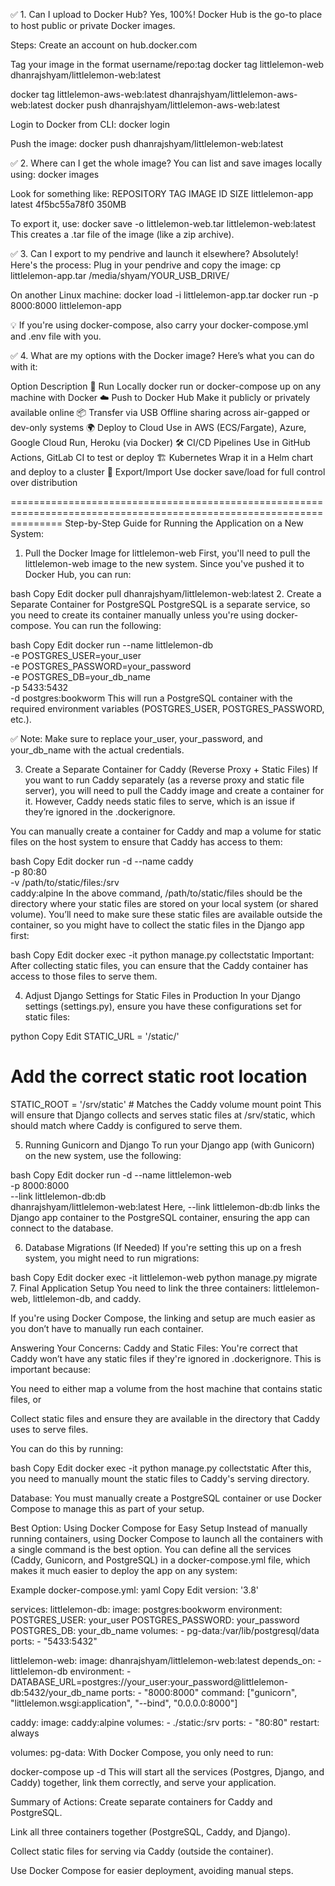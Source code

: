 ✅ 1. Can I upload to Docker Hub?
Yes, 100%! Docker Hub is the go-to place to host public or private Docker images.

Steps:
Create an account on hub.docker.com

Tag your image in the format username/repo:tag
docker tag littlelemon-web dhanrajshyam/littlelemon-web:latest

docker tag littlelemon-aws-web:latest dhanrajshyam/littlelemon-aws-web:latest
docker push dhanrajshyam/littlelemon-aws-web:latest


Login to Docker from CLI:
docker login

Push the image:
docker push dhanrajshyam/littlelemon-web:latest

✅ 2. Where can I get the whole image?
You can list and save images locally using:
docker images

Look for something like:
REPOSITORY          TAG       IMAGE ID       SIZE
littlelemon-app     latest    4f5bc55a78f0   350MB

To export it, use:
docker save -o littlelemon-web.tar littlelemon-web:latest
This creates a .tar file of the image (like a zip archive).

✅ 3. Can I export to my pendrive and launch it elsewhere?
Absolutely! Here's the process:
Plug in your pendrive and copy the image:
cp littlelemon-app.tar /media/shyam/YOUR_USB_DRIVE/

On another Linux machine:
docker load -i littlelemon-app.tar
docker run -p 8000:8000 littlelemon-app

💡 If you're using docker-compose, also carry your docker-compose.yml and .env file with you.

✅ 4. What are my options with the Docker image?
Here’s what you can do with it:

Option	Description
🐳 Run Locally 				docker run or docker-compose up on any machine with Docker
☁️ Push to Docker Hub		Make it publicly or privately available online
📦 Transfer via USB			Offline sharing across air-gapped or dev-only systems
🌍 Deploy to Cloud			Use in AWS (ECS/Fargate), Azure, Google Cloud Run, Heroku (via Docker)
🛠️ CI/CD Pipelines			Use in GitHub Actions, GitLab CI to test or deploy
🏗️ Kubernetes				Wrap it in a Helm chart and deploy to a cluster
📁 Export/Import			Use docker save/load for full control over distribution

=====================================================================================================================
Step-by-Step Guide for Running the Application on a New System:
1. Pull the Docker Image for littlelemon-web
First, you'll need to pull the littlelemon-web image to the new system. Since you've pushed it to Docker Hub, you can run:

bash
Copy
Edit
docker pull dhanrajshyam/littlelemon-web:latest
2. Create a Separate Container for PostgreSQL
PostgreSQL is a separate service, so you need to create its container manually unless you're using docker-compose. You can run the following:

bash
Copy
Edit
docker run --name littlelemon-db \
           -e POSTGRES_USER=your_user \
           -e POSTGRES_PASSWORD=your_password \
           -e POSTGRES_DB=your_db_name \
           -p 5433:5432 \
           -d postgres:bookworm
This will run a PostgreSQL container with the required environment variables (POSTGRES_USER, POSTGRES_PASSWORD, etc.).

✅ Note: Make sure to replace your_user, your_password, and your_db_name with the actual credentials.

3. Create a Separate Container for Caddy (Reverse Proxy + Static Files)
If you want to run Caddy separately (as a reverse proxy and static file server), you will need to pull the Caddy image and create a container for it. However, Caddy needs static files to serve, which is an issue if they’re ignored in the .dockerignore.

You can manually create a container for Caddy and map a volume for static files on the host system to ensure that Caddy has access to them:

bash
Copy
Edit
docker run -d --name caddy \
           -p 80:80 \
           -v /path/to/static/files:/srv \
           caddy:alpine
In the above command, /path/to/static/files should be the directory where your static files are stored on your local system (or shared volume). You’ll need to make sure these static files are available outside the container, so you might have to collect the static files in the Django app first:

bash
Copy
Edit
docker exec -it <littlelemon-web-container> python manage.py collectstatic
Important: After collecting static files, you can ensure that the Caddy container has access to those files to serve them.

4. Adjust Django Settings for Static Files in Production
In your Django settings (settings.py), ensure you have these configurations set for static files:

python
Copy
Edit
STATIC_URL = '/static/'

# Add the correct static root location
STATIC_ROOT = '/srv/static'  # Matches the Caddy volume mount point
This will ensure that Django collects and serves static files at /srv/static, which should match where Caddy is configured to serve them.

5. Running Gunicorn and Django
To run your Django app (with Gunicorn) on the new system, use the following:

bash
Copy
Edit
docker run -d --name littlelemon-web \
           -p 8000:8000 \
           --link littlelemon-db:db \
           dhanrajshyam/littlelemon-web:latest
Here, --link littlelemon-db:db links the Django app container to the PostgreSQL container, ensuring the app can connect to the database.

6. Database Migrations (If Needed)
If you're setting this up on a fresh system, you might need to run migrations:

bash
Copy
Edit
docker exec -it littlelemon-web python manage.py migrate
7. Final Application Setup
You need to link the three containers: littlelemon-web, littlelemon-db, and caddy.

If you're using Docker Compose, the linking and setup are much easier as you don’t have to manually run each container.

Answering Your Concerns:
Caddy and Static Files: You're correct that Caddy won’t have any static files if they're ignored in .dockerignore. This is important because:

You need to either map a volume from the host machine that contains static files, or

Collect static files and ensure they are available in the directory that Caddy uses to serve files.

You can do this by running:

bash
Copy
Edit
docker exec -it <littlelemon-web-container> python manage.py collectstatic
After this, you need to manually mount the static files to Caddy's serving directory.

Database: You must manually create a PostgreSQL container or use Docker Compose to manage this as part of your setup.

Best Option: Using Docker Compose for Easy Setup
Instead of manually running containers, using Docker Compose to launch all the containers with a single command is the best option. You can define all the services (Caddy, Gunicorn, and PostgreSQL) in a docker-compose.yml file, which makes it much easier to deploy the app on any system:

Example docker-compose.yml:
yaml
Copy
Edit
version: '3.8'

services:
  littlelemon-db:
    image: postgres:bookworm
    environment:
      POSTGRES_USER: your_user
      POSTGRES_PASSWORD: your_password
      POSTGRES_DB: your_db_name
    volumes:
      - pg-data:/var/lib/postgresql/data
    ports:
      - "5433:5432"

  littlelemon-web:
    image: dhanrajshyam/littlelemon-web:latest
    depends_on:
      - littlelemon-db
    environment:
      - DATABASE_URL=postgres://your_user:your_password@littlelemon-db:5432/your_db_name
    ports:
      - "8000:8000"
    command: ["gunicorn", "littlelemon.wsgi:application", "--bind", "0.0.0.0:8000"]

  caddy:
    image: caddy:alpine
    volumes:
      - ./static:/srv
    ports:
      - "80:80"
    restart: always

volumes:
  pg-data:
With Docker Compose, you only need to run:

docker-compose up -d
This will start all the services (Postgres, Django, and Caddy) together, link them correctly, and serve your application.

Summary of Actions:
Create separate containers for Caddy and PostgreSQL.

Link all three containers together (PostgreSQL, Caddy, and Django).

Collect static files for serving via Caddy (outside the container).

Use Docker Compose for easier deployment, avoiding manual steps.